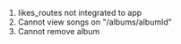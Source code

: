 1. likes_routes not integrated to app
2. Cannot view songs on "/albums/albumId"
3. Cannot remove album
